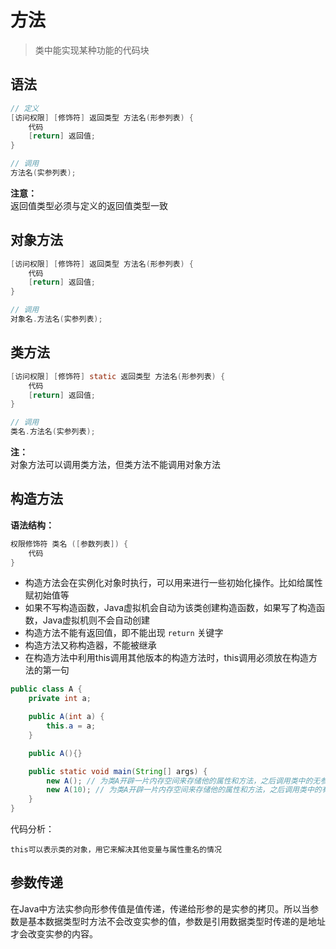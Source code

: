 # 方法

> 类中能实现某种功能的代码块

## 语法

```java
// 定义
[访问权限] [修饰符] 返回类型 方法名(形参列表) {
    代码
    [return] 返回值;
}

// 调用
方法名(实参列表);
```

**注意：**  
    返回值类型必须与定义的返回值类型一致

## 对象方法

```java
[访问权限] [修饰符] 返回类型 方法名(形参列表) {
    代码
    [return] 返回值;
}

// 调用
对象名.方法名(实参列表);
```

## 类方法

```java
[访问权限] [修饰符] static 返回类型 方法名(形参列表) {
    代码
    [return] 返回值;
}

// 调用
类名.方法名(实参列表);
```

**注：**  
    对象方法可以调用类方法，但类方法不能调用对象方法

## 构造方法

**语法结构：**
```java
权限修饰符 类名 ([参数列表]) {
    代码
}
```

* 构造方法会在实例化对象时执行，可以用来进行一些初始化操作。比如给属性赋初始值等
* 如果不写构造函数，Java虚拟机会自动为该类创建构造函数，如果写了构造函数，Java虚拟机则不会自动创建
* 构造方法不能有返回值，即不能出现 `return` 关键字
* 构造方法又称构造器，不能被继承
* 在构造方法中利用this调用其他版本的构造方法时，this调用必须放在构造方法的第一句 

```java
public class A {
    private int a;

    public A(int a) {
        this.a = a;
    }

    public A(){}

    public static void main(String[] args) {
        new A(); // 为类A开辟一片内存空间来存储他的属性和方法，之后调用类中的无参构造方法
        new A(10); // 为类A开辟一片内存空间来存储他的属性和方法，之后调用类中的有参构造方法，一般用来初始化属性。
    }
}
```

代码分析：
```
this可以表示类的对象，用它来解决其他变量与属性重名的情况
```


## 参数传递

在Java中方法实参向形参传值是值传递，传递给形参的是实参的拷贝。所以当参数是基本数据类型时方法不会改变实参的值，参数是引用数据类型时传递的是地址才会改变实参的内容。
